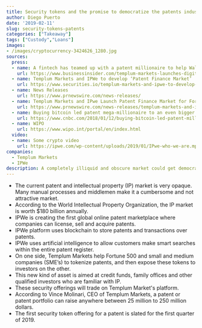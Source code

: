 ```yaml
---
title: Security tokens and the promise to democratize the patents industry
author: Diego Puerto
date: '2019-02-11'
slug: security-tokens-patents
categories: ["Takeaway"]
tags: ["Custody","Loans"]
images:
- /images/cryptocurrency-3424626_1280.jpg
sources:
  press:
  - name: A fintech has teamed up with a patent millionaire to help Wall Street own a slice of a company's most valuable inventions
    url: https://www.businessinsider.com/templum-markets-launches-digital-securities-for-patent-portfolios-2019-1
  - name: Templum Markets and IPWe to develop ‘Patent Finance Market’
    url: https://www.securities.io/templum-markets-and-ipwe-to-develop-patent-finance-market/
  - name: News Releases
    url: https://www.prnewswire.com/news-releases/
  - name: Templum Markets and IPwe Launch Patent Finance Market for Fortune Global 500 Companies and SMEs
    url: https://www.prnewswire.com/news-releases/templum-markets-and-ipwe-launch-patent-finance-market-for-fortune-global-500-companies-and-smes-300782316.html
  - name: Buying bitcoin led patent mega-millionaire to an even bigger investing idea
    url: https://www.cnbc.com/2018/01/12/buying-bitcoin-led-patent-millionaire-to-even-bigger-investing-idea.html
  - name: WIPO
    url: https://www.wipo.int/portal/en/index.html
  video:
  - name: Some crypto video
    url: https://ipwe.com/wp-content/uploads/2019/01/IPwe-who-we-are.mp4
companies:
  - Templum Markets
  - IPWe
description: A completely illiquid and obscure market could get democratized through Security Tokens.
---
```


- The current patent and intellectual property (IP) market is very opaque. Many manual processes and middlemen make it a cumbersome and not attractive market.
- According to the World Intellectual Property Organization, the IP market is worth $180 billion annually.
- IPWe is creating the first global online patent marketplace where companies can license, sell and acquire patents.
- IPWe platform uses blockchain to store patents and transactions over patents.
- IPWe uses artificial intelligence to allow customers make smart searches within the entire patent register.
- On one side, Templum Markets help Fortune 500 and small and medium companies (SME’s) to tokenize patents, and then expose these tokens to investors on the other.
- This new kind of asset is aimed at credit funds, family offices and other qualified investors who are familiar with IP.
- These security offerings will trade on Templum Market's platform.
- According to Vince Molinari, CEO of Templum Markets, a patent or patent portfolio can raise anywhere between 25 million to 250 million dollars.
- The first security token offering for a patent is slated for the first quarter of 2019.
